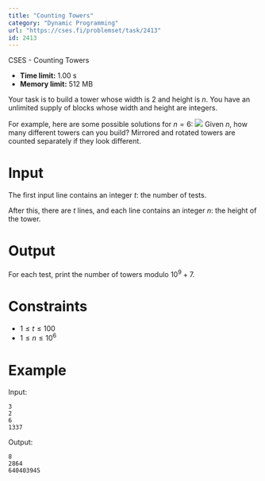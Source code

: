 ```yaml
---
title: "Counting Towers"
category: "Dynamic Programming"
url: "https://cses.fi/problemset/task/2413"
id: 2413
---
```


CSES - Counting Towers

  * **Time limit:** 1.00 s
  * **Memory limit:** 512 MB

Your task is to build a tower whose width is $2$ and height is $n$. You have
an unlimited supply of blocks whose width and height are integers.

For example, here are some possible solutions for $n=6$:
![](/file/a2fc04205fb57157bd28c9a6041601fc284681929941470fdfb15fcd4a14b4f2)
Given $n$, how many different towers can you build? Mirrored and rotated
towers are counted separately if they look different.

# Input

The first input line contains an integer $t$: the number of tests.

After this, there are $t$ lines, and each line contains an integer $n$: the
height of the tower.

# Output

For each test, print the number of towers modulo $10^9+7$.

# Constraints

  * $1 \le t \le 100$
  * $1 \le n \le 10^6$

# Example

Input:

    
    
    3
    2
    6
    1337
    

Output:

    
    
    8
    2864
    640403945
    

